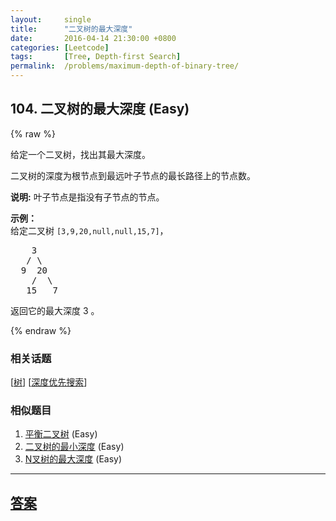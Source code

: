 ```yaml
---
layout:     single
title:      "二叉树的最大深度"
date:       2016-04-14 21:30:00 +0800
categories: [Leetcode]
tags:       [Tree, Depth-first Search]
permalink:  /problems/maximum-depth-of-binary-tree/
---
```


## 104. 二叉树的最大深度 (Easy)

{% raw %}

<p>给定一个二叉树，找出其最大深度。</p>

<p>二叉树的深度为根节点到最远叶子节点的最长路径上的节点数。</p>

<p><strong>说明:</strong>&nbsp;叶子节点是指没有子节点的节点。</p>

<p><strong>示例：</strong><br>
给定二叉树 <code>[3,9,20,null,null,15,7]</code>，</p>

<pre>    3
   / \
  9  20
    /  \
   15   7</pre>

<p>返回它的最大深度&nbsp;3 。</p>

{% endraw %}

### 相关话题
  [[树](https://github.com/openset/leetcode/tree/master/tag/tree/README.md)]
  [[深度优先搜索](https://github.com/openset/leetcode/tree/master/tag/depth-first-search/README.md)]

### 相似题目
  1. [平衡二叉树](/problems/balanced-binary-tree) (Easy)
  1. [二叉树的最小深度](/problems/minimum-depth-of-binary-tree) (Easy)
  1. [N叉树的最大深度](/problems/maximum-depth-of-n-ary-tree) (Easy)

---

## [答案](https://github.com/openset/leetcode/tree/master/problems/maximum-depth-of-binary-tree)
